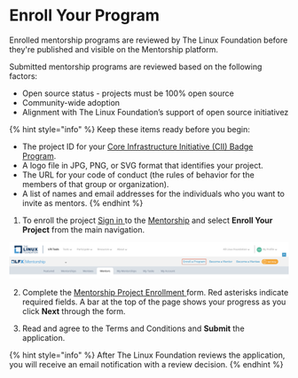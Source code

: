 # Enroll Your Program

Enrolled mentorship programs are reviewed by The Linux Foundation before they're published and visible on the Mentorship platform. 

Submitted mentorship programs are reviewed based on the following factors: 

* Open source status - projects must be 100% open source 
* Community-wide adoption
* Alignment with The Linux Foundation’s support of open source initiativez 

{% hint style="info" %}
Keep these items ready before you begin:

* The project ID for your [Core Infrastructure Initiative \(CII\) Badge Program](https://www.coreinfrastructure.org/programs/badge-program/).
* A logo file in JPG, PNG, or SVG format that identifies your project.
* The URL for your code of conduct \(the rules of behavior for the members of that group or organization\).
* A list of names and email addresses for the individuals who you want to invite as mentors.
{% endhint %}

1. To enroll the project [Sign in ](../../../sso/sign-in/)to the [Mentorship](https://mentorship.lfx.linuxfoundation.org/) and select **Enroll Your Project** from the main navigation. 

![](../../../.gitbook/assets/enroll-your-program.png)

2. Complete the [Mentorship Project Enrollment ](mentorship-project-enrollment-form.md)form. Red asterisks indicate required fields. A bar at the top of the page shows your progress as you click **Next** through the form.

3. Read and agree to the Terms and Conditions and **Submit** the application.  
   

{% hint style="info" %}
After The Linux Foundation reviews the application, you will receive an email notification with a review decision. 
{% endhint %}

